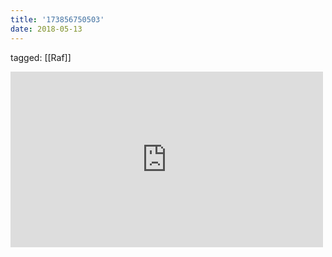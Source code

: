 ```yaml
---
title: '173856750503'
date: 2018-05-13
---
```

tagged: [[Raf]]
<iframe allow="accelerometer; autoplay; clipboard-write; encrypted-media; gyroscope; picture-in-picture" allowfullscreen="" frameborder="0" height="281" id="youtube_iframe" src="https://www.youtube.com/embed/1_TQjEn6cpQ?feature=oembed&amp;enablejsapi=1&amp;origin=https://safe.txmblr.com&amp;wmode=opaque" width="500"></iframe>